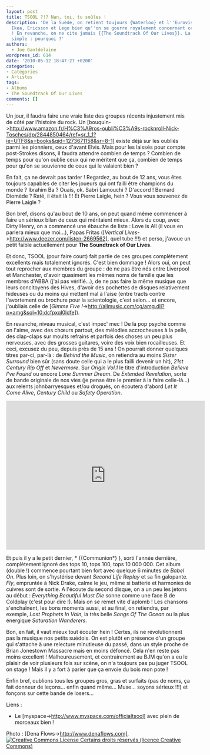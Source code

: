 ```yaml
---
layout: post
title: TSOOL ?!? Nan, toi, tu soûles !
description: 'De la Suède, on retient toujours {Waterloo} et l''Eurovision de 1974,
  Ikea, Ericsson et Lego bien qu''on se gourre royalement concernant ce dernier exemple
  ! En revanche, on ne cite jamais {{The Soundtrack Of Our Lives}}. La question est
  simple : pourquoi ?'
authors:
  - Joe Gantdelaine
wordpress_id: 614
date: '2010-05-12 18:47:27 +0200'
categories:
- Catégories
- Artistes
tags:
- Albums
- The Soundtrack Of Our Lives
comments: []
---
```

Un jour, il faudra faire une vraie liste des groupes récents injustement mis de côté par l'histoire du rock. Un [bouquin->http://www.amazon.fr/H%C3%A9ros-oubli%C3%A9s-rocknroll-Nick-Tosches/dp/2844850464/ref=sr_1_1?ie=UTF8&s=books&qid=1273671158&sr=8-1] existe déjà sur les oubliés parmi les pionniers, ceux d'avant Elvis. Mais pour les laissés pour compte post-Strokes disons, il faudra attendre combien de temps ? Combien de temps pour qu'on oublie ceux qui ne méritent que ça, combien de temps pour qu'on se souvienne de ceux qui le valaient bien ?

En fait, ça ne devrait pas tarder ! Regardez, au bout de 12 ans, vous êtes toujours capables de citer les joueurs qui ont failli être champions du monde ? Ibrahim Ba ? Ouais, ok. Sabri Lamouchi ? D'accord ! Bernard Diomède ? Raté, il était là !!! Et Pierre Laigle, hein ? Vous vous souvenez de Pierre Laigle ?

Bon bref, disons qu'au bout de 10 ans, on peut quand même commencer à faire un sérieux bilan de ceux qui méritaient mieux. Alors du coup, avec Dirty Henry, on a commencé une ébauche de liste : Love is All (il vous en parlera mieux que moi...), Papas Fritas ([*Vertical Lives*->http://www.deezer.com/listen-2669562], quel tube !!!) et perso, j'avoue un petit faible actuellement pour __The Soundtrack of Our Lives__.

Et donc, TSOOL (pour faire court) fait partie de ces groupes complètement excellents mais totalement ignorés. C'est bien dommage ! Alors oui, on peut tout reprocher aux membres du groupe : de ne pas être nés entre Liverpool et Manchester, d'avoir quasiment les mêmes noms de famille que les membres d'ABBA (j'ai pas vérifié...), de ne pas faire la même musique que leurs concitoyens des Hives, d'avoir des pochettes de disques relativement hideuses ou du moins qui mettent mal à l'aise (entre tracts contre l'avortement ou brochure pour la scientologie, c'est selon... et encore, j'oubliais celle de [*Gimme Five !*->http://allmusic.com/cg/amg.dll?p=amg&sql=10:dcfpxql0ldfe]).

En revanche, niveau musical, c'est impec' mec ! De la pop psyché comme on l'aime, avec des chœurs partout, des mélodies accrocheuses à la pelle, des clap-claps sur moults refrains et parfois des choses un peu plus nerveuses, avec des grosses guitares, voire des voix bien rocailleuses. Et ceci, excusez du peu, depuis près de 15 ans ! On pourrait donner quelques titres par-ci, par-là : de *Behind the Music*, on retiendra au moins *Sister Surround* bien sûr (sans doute celle qui a le plus failli devenir un hit), *21st Century Rip Off* et *Nevermore*. Sur *Origin Vol.1* le titre d'introduction *Believe I've Found* ou encore *Lone Summer Dream*. De *Extended Revelation*, sorte de bande originale de nos vies (je pense être le premier à la faire celle-là...) aux relents johnbarryesques et/ou drogués, on écoutera d'abord *Let It Come Alive*, *Century Child* ou *Safety Operation*.

<iframe width="540" height="405" src="http://www.youtube.com/embed/9DgyeIm2CQ4" frameborder="0" allowfullscreen></iframe>

Et puis il y a le petit dernier, * {{Communion*} }, sorti l'année dernière, complètement ignoré des tops 10, tops 100, tops 10 000 000. Cet album (double !) commence pourtant bien fort avec quelque 6 minutes de *Babel On*. Plus loin, on s'hystérise devant *Second Life Replay* et sa fin galopante. *Fly*, empruntée à Nick Drake, calme le jeu, même si batterie et harmonies de cuivres sont de sortie. A l'écoute du second disque, on a un peu les jetons au début : *Everything Beautiful Must Die* sonne comme une face B de Coldplay (c'est pour dire !). Mais on se remet vite d'aplomb ! Les chansons s'enchaînent, les bons moments aussi, et au final, on retiendra, par exemple, *Lost Prophets In Vain*, la très belle *Songs Of The Ocean* ou la plus énergique *Saturation Wanderers*.

Bon, en fait, il vaut mieux tout écouter hein ! Certes, ils ne révolutionnent pas la musique nos petits suédois. On est plutôt en présence d'un groupe qui s'attache à une relecture minutieuse du passé, dans un style proche de Brian Jonestown Massacre mais en moins défoncé. Cela n'en reste pas moins excellent ! Malheureusement, et contrairement au BJM qu'on a eu le plaisir de voir plusieurs fois sur scène, on n'a toujours pas pu juger TSOOL on stage ! Mais il y a fort à parier que ça envoie du bois mon pote !

Enfin bref, oublions tous les groupes gros, gras et surfaits (pas de noms, ça fait donneur de leçons... enfin quand même... Muse... soyons sérieux !!!) et fonçons sur cette bande de losers...

Liens :
- Le [myspace->http://www.myspace.com/officialtsool] avec plein de morceaux bien !

Photo : [Dena Flows->http://www.denaflows.com], <a rel="license" href="http://creativecommons.org/licenses/by-nc-nd/2.0/deed.fr"><img alt="Creative Commons License" style="border-width:0" src="http://i.creativecommons.org/l/by-nc-nd/2.0/80x15.png" />
Certains droits réservés (licence Creative Commons)</a>
